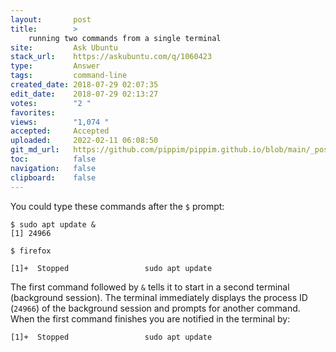 ```yaml
---
layout:       post
title:        >
    running two commands from a single terminal
site:         Ask Ubuntu
stack_url:    https://askubuntu.com/q/1060423
type:         Answer
tags:         command-line
created_date: 2018-07-29 02:07:35
edit_date:    2018-07-29 02:13:27
votes:        "2 "
favorites:    
views:        "1,074 "
accepted:     Accepted
uploaded:     2022-02-11 06:08:50
git_md_url:   https://github.com/pippim/pippim.github.io/blob/main/_posts/2018/2018-07-29-running-two-commands-from-a-single-terminal.md
toc:          false
navigation:   false
clipboard:    false
---
```


You could type these commands after the `$` prompt:

``` 
$ sudo apt update &
[1] 24966

$ firefox

[1]+  Stopped                 sudo apt update
```


The first command followed by `&` tells it to start in a second terminal (background session). The terminal immediately displays the process ID (`24966`) of the background session and prompts for another command. When the first command finishes you are notified in the terminal by:

``` 
[1]+  Stopped                 sudo apt update
```
